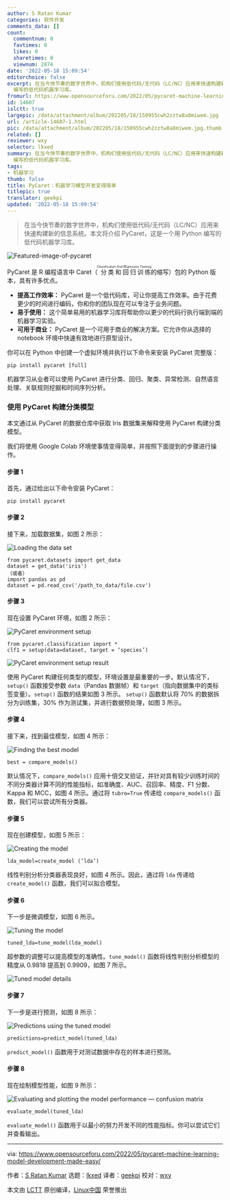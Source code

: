 ```yaml
---
author: S Ratan Kumar
categories: 软件开发
comments_data: []
count:
  commentnum: 0
  favtimes: 0
  likes: 0
  sharetimes: 0
  viewnum: 2874
date: '2022-05-18 15:09:54'
editorchoice: false
excerpt: 在当今快节奏的数字世界中，机构们使用低代码/无代码（LC/NC）应用来快速构建新的信息系统。本文将介绍 PyCaret，这是一个用 Python
  编写的低代码机器学习库。
fromurl: https://www.opensourceforu.com/2022/05/pycaret-machine-learning-model-development-made-easy/
id: 14607
islctt: true
largepic: /data/attachment/album/202205/18/150955cwh2zztw8a8miwem.jpg
url: /article-14607-1.html
pic: /data/attachment/album/202205/18/150955cwh2zztw8a8miwem.jpg.thumb.jpg
related: []
reviewer: wxy
selector: lkxed
summary: 在当今快节奏的数字世界中，机构们使用低代码/无代码（LC/NC）应用来快速构建新的信息系统。本文将介绍 PyCaret，这是一个用 Python
  编写的低代码机器学习库。
tags:
- 机器学习
thumb: false
title: PyCaret：机器学习模型开发变得简单
titlepic: true
translator: geekpi
updated: '2022-05-18 15:09:54'
---
```



> 
> 在当今快节奏的数字世界中，机构们使用低代码/无代码（LC/NC）应用来快速构建新的信息系统。本文将介绍 PyCaret，这是一个用 Python 编写的低代码机器学习库。
> 
> 
> 


![Featured-image-of-pycaret](/data/attachment/album/202205/18/150955cwh2zztw8a8miwem.jpg)


PyCaret 是 R 编程语言中 Caret（<ruby> 分类和回归训练 <rt>  Classification And REgression Training </rt></ruby>的缩写）包的 Python 版本，具有许多优点。


* **提高工作效率：** PyCaret 是一个低代码库，可让你提高工作效率。由于花费更少的时间进行编码，你和你的团队现在可以专注于业务问题。
* **易于使用：** 这个简单易用的机器学习库将帮助你以更少的代码行执行端到端的机器学习实验。
* **可用于商业：** PyCaret 是一个可用于商业的解决方案。它允许你从选择的 notebook 环境中快速有效地进行原型设计。


你可以在 Python 中创建一个虚拟环境并执行以下命令来安装 PyCaret 完整版：



```
pip install pycaret [full]

```

机器学习从业者可以使用 PyCaret 进行分类、回归、聚类、异常检测、自然语言处理、关联规则挖掘和时间序列分析。


### 使用 PyCaret 构建分类模型


本文通过从 PyCaret 的数据仓库中获取 Iris 数据集来解释使用 PyCaret 构建分类模型。


我们将使用 Google Colab 环境使事情变得简单，并按照下面提到的步骤进行操作。


#### 步骤 1


首先，通过给出以下命令安装 PyCaret：



```
pip install pycaret

```

#### 步骤 2


接下来，加载数据集，如图 2 所示：


![Loading the data set](/data/attachment/album/202205/18/150955j99yt9riy9yzrl7t.jpg)



```
from pycaret.datasets import get_data
dataset = get_data('iris') 
（或者）
import pandas as pd 
dataset = pd.read_csv('/path_to_data/file.csv')

```

#### 步骤 3


现在设置 PyCaret 环境，如图 2 所示：


![PyCaret environment setup](/data/attachment/album/202205/18/150955q6p5zoki6s5nn03d.jpg)



```
from pycaret.classification import *
clf1 = setup(data=dataset, target = ‘species’)

```

![PyCaret environment setup result](/data/attachment/album/202205/18/150956b6olguknp6luvhk6.jpg)


使用 PyCaret 构建任何类型的模型，环境设置是最重要的一步。默认情况下，`setup()` 函数接受参数 `data`（Pandas 数据帧）和 `target`（指向数据集中的类标签变量）。`setup()` 函数的结果如图 3 所示。 `setup()` 函数默认将 70% 的数据拆分为训练集，30% 作为测试集，并进行数据预处理，如图 3 所示。


#### 步骤 4


接下来，找到最佳模型，如图 4 所示：


![Finding the best model](/data/attachment/album/202205/18/150956fvrwzso21h11zvtz.jpg)



```
best = compare_models()

```

默认情况下，`compare_models()` 应用十倍交叉验证，并针对具有较少训练时间的不同分类器计算不同的性能指标，如准确度、AUC、召回率、精度、F1 分数、Kappa 和 MCC，如图 4 所示。通过将 `tubro=True` 传递给 `compare_models()` 函数，我们可以尝试所有分类器。


#### 步骤 5


现在创建模型，如图 5 所示：


![Creating the model](/data/attachment/album/202205/18/150956clkl4qqvwrwvmlhr.jpg)



```
lda_model=create_model (‘lda’)

```

线性判别分析分类器表现良好，如图 4 所示。因此，通过将 `lda` 传递给 `create_model()` 函数，我们可以拟合模型。


#### 步骤 6


下一步是微调模型，如图 6 所示。


![Tuning the model](/data/attachment/album/202205/18/150956vt31pks5sspsct0u.jpg)



```
tuned_lda=tune_model(lda_model)

```

超参数的调整可以提高模型的准确性。`tune_model()` 函数将线性判别分析模型的精度从 0.9818 提高到 0.9909，如图 7 所示。


![Tuned model details](/data/attachment/album/202205/18/150957cg78wdug1gu8er0u.jpg)


#### 步骤 7


下一步是进行预测，如图 8 所示：


![Predictions using the tuned model](/data/attachment/album/202205/18/150957j202hfphqq2l4hhu.jpg)



```
predictions=predict_model(tuned_lda)

```

`predict_model()` 函数用于对测试数据中存在的样本进行预测。


#### 步骤 8


现在绘制模型性能，如图 9 所示：


![Evaluating and plotting the model performance — confusion matrix](/data/attachment/album/202205/18/150957ies6ybqbx788b4kz.jpg)



```
evaluate_model(tuned_lda)

```

`evaluate_model()` 函数用于以最小的努力开发不同的性能指标。你可以尝试它们并查看输出。




---


via: <https://www.opensourceforu.com/2022/05/pycaret-machine-learning-model-development-made-easy/>


作者：[S Ratan Kumar](https://www.opensourceforu.com/author/s-ratan/) 选题：[lkxed](https://github.com/lkxed) 译者：[geekpi](https://github.com/geekpi) 校对：[wxy](https://github.com/wxy)


本文由 [LCTT](https://github.com/LCTT/TranslateProject) 原创编译，[Linux中国](https://linux.cn/) 荣誉推出